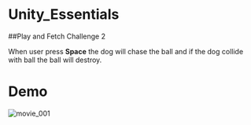 # Unity_Essentials

##Play and Fetch Challenge 2

When user press **Space** the dog will chase the ball and if the dog collide with ball the ball will destroy.

# Demo


![movie_001](https://github.com/The-SaqlainNawaz/Challenge2-PlayFetch/assets/81869501/02317943-9fce-4052-abd7-a416f980dd4c)
